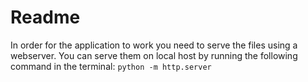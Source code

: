 # Readme

In order for the application to work you need to serve the files using a webserver.
You can serve them on local host by running the following command in the terminal:
```python -m http.server```